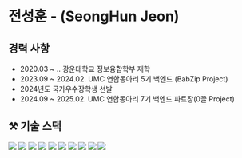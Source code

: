 # 전성훈 - (SeongHun Jeon) 

## 경력 사항
* 2020.03 ~ .. 광운대학교 정보융합학부 재학
* 2023.09 ~ 2024.02. UMC 연합동아리 5기 백엔드 (BabZip Project)
* 2024년도 국가우수장학생 선발
* 2024.09 ~ 2025.02. UMC 연합동아리 7기 백엔드 파트장(0끌 Project)
  
## ⚒ 기술 스택
<img src="https://img.shields.io/badge/Java-007396?style=flat-square&logo=java&logoColor=white"/> <img src="https://img.shields.io/badge/python-3776AB?style=flat-square&logo=python&logoColor=white"> <img src="https://img.shields.io/badge/C++-00599C?style=flat-square&logo=cplusplus&logoColor=white"/> <img src="https://img.shields.io/badge/Spring Boot-6DB33F?style=flat-square&logo=springboot&logoColor=white"/>  <img src="https://img.shields.io/badge/MySQL-4479A1?style=flat-square&logo=mysql&logoColor=white"/> <img src="https://img.shields.io/badge/mongoDB-47A248?style=flat-square&logo=MongoDB&logoColor=white">
 <img src="https://img.shields.io/badge/Intellij Idea-000000?style=flat-square&logo=intellijidea&logoColor=white"/> <img src="https://img.shields.io/badge/linux-FCC624?style=flat-square&logo=linux&logoColor=black"> <img src="https://img.shields.io/badge/github-181717?style=flat-square&logo=github&logoColor=white"> <img src="https://img.shields.io/badge/git-F05032?style=flat-square&logo=git&logoColor=white">



